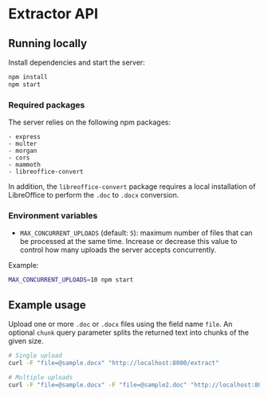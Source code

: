 # Extractor API

## Running locally

Install dependencies and start the server:

```bash
npm install
npm start
```

### Required packages

The server relies on the following npm packages:

```
- express
- multer
- morgan
- cors
- mammoth
- libreoffice-convert
```

In addition, the `libreoffice-convert` package requires a local installation of
LibreOffice to perform the `.doc` to `.docx` conversion.

### Environment variables

- `MAX_CONCURRENT_UPLOADS` (default: `5`): maximum number of files that can be
  processed at the same time. Increase or decrease this value to control how
  many uploads the server accepts concurrently.

Example:

```bash
MAX_CONCURRENT_UPLOADS=10 npm start
```

## Example usage

Upload one or more `.doc` or `.docx` files using the field name `file`. An optional `chunk` query parameter splits the returned text into chunks of the given size.

```bash
# Single upload
curl -F "file=@sample.docx" "http://localhost:8000/extract"

# Multiple uploads
curl -F "file=@sample.docx" -F "file=@sample2.doc" "http://localhost:8000/extract?chunk=1000"
```
